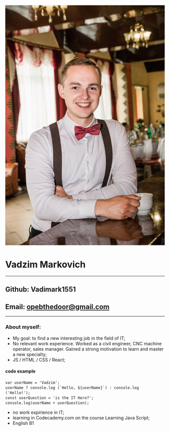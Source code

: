 ![myphoto](assets/img/myphoto.jpg "Avatar")
---
# Vadzim Markovich
---
## Github: Vadimark1551
## Email: opebthedoor@gmail.com
---
### About myself:
* My goal: to find a new interesting job in the field of IT;
* No relevant work experience. Worked as a civil engineer, CNC machine operator, sales manager. Gained a strong motivation to learn and master a new specialty;
* JS / HTML / CSS / React;
#### code example
```
var userName = 'Vadzim';
userName ? console.log (`Hello, ${userName}`) : console.log ('Hello!');
const userQuestion = 'is the IT Hero?';
console.log(userName + userQuestion);
```
* no work expirience in IT;
* learning in Codecademy.com on the course Learning Java Script;
* English B1